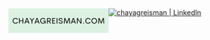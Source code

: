 <!-- ##  Hi! I'm **Chaya**, a full stack engineer 👩‍💻 -->

<br/>

[<img align='left' width='200px' alt="chayagreisman.com" src="/website.png" />](https://chayagreisman.com/) [<img alt="chayagreisman | LinkedIn" width="50px" src="https://cdn.jsdelivr.net/npm/simple-icons@v3/icons/linkedin.svg" />](https://www.linkedin.com/in/chayagreisman/)


<br/>

<!-- 
## Some of my recent projects: 

[<img   width="275px" alt="gelt" src="/gelt.gif" />](https://www.youtube.com/watch?v=ahcW76NAfiY)
[<img   width="275px" alt="HomeHue" src="/homeHue.gif" />](https://www.youtube.com/watch?v=_l3wUuti28s) 
[<img   width="275px" alt="cubicle" src="/cubicle.gif" />](https://www.youtube.com/watch?v=OaI9uW1RYtY) <br/><br/>
-->          
             

<!--### GitHub Stats: -->
<!--[![Chaya's github stats](https://github-readme-stats.vercel.app/api?username=ChayaGreisman&show_icons=true&theme=gotham)](https://github.com/ChayaGreisman/github-readme-stats)-->

<!--[![Top Langs](https://github-readme-stats.vercel.app/api/top-langs/?username=ChayaGreisman)](https://github.com/ChayaGreisman/github-readme-stats)-->

<!--use below to pin repos on profile page-->
<!--## Pinned:
[![ReadMe Card](https://github-readme-stats.vercel.app/api/pin/?username=ChayaGreisman&repo=gelt-frontend&theme=gotham)](https://github.com/ChayaGreisman/gelt-frontend)-->
 
<!-- ## Let's Connect: -->

<!--[<img alt="chayagreisman.com" width="40px" src="https://raw.githubusercontent.com/iconic/open-iconic/master/svg/globe.svg" />](https://chayagreisman.com/) -->

<!-- [<img align="left" alt="chayagreisman | LinkedIn" width="40px" src="https://cdn.jsdelivr.net/npm/simple-icons@v3/icons/linkedin.svg" />](https://www.linkedin.com/in/chayagreisman/) -->
<!--[<img align="left" alt="chayagreisman | Medium" width="40px" src="https://cdn.jsdelivr.net/npm/simple-icons@v3/icons/medium.svg" />](https://medium.com/@chayamgreisman) -->
<!--[<img align="left" alt="chayagreisman | YouTube" width="40px" src="https://cdn.jsdelivr.net/npm/simple-icons@v3/icons/youtube.svg" />](https://www.youtube.com/channel/UCZL13mtv8x-0IdOZ18J5T3w) -->


